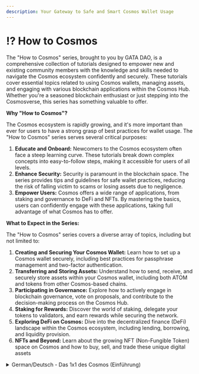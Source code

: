 ```yaml
---
description: Your Gateway to Safe and Smart Cosmos Wallet Usage
---
```


# ⁉ How to Cosmos

The "How to Cosmos" series, brought to you by GATA DAO, is a comprehensive collection of tutorials designed to empower new and existing community members with the knowledge and skills needed to navigate the Cosmos ecosystem confidently and securely. These tutorials cover essential topics related to using Cosmos wallets, managing assets, and engaging with various blockchain applications within the Cosmos Hub. Whether you're a seasoned blockchain enthusiast or just stepping into the Cosmosverse, this series has something valuable to offer.

**Why "How to Cosmos"?**

The Cosmos ecosystem is rapidly growing, and it's more important than ever for users to have a strong grasp of best practices for wallet usage. The "How to Cosmos" series serves several critical purposes:

1. **Educate and Onboard:** Newcomers to the Cosmos ecosystem often face a steep learning curve. These tutorials break down complex concepts into easy-to-follow steps, making it accessible for users of all levels.
2. **Enhance Security:** Security is paramount in the blockchain space. The series provides tips and guidelines for safe wallet practices, reducing the risk of falling victim to scams or losing assets due to negligence.
3. **Empower Users:** Cosmos offers a wide range of applications, from staking and governance to DeFi and NFTs. By mastering the basics, users can confidently engage with these applications, taking full advantage of what Cosmos has to offer.

**What to Expect in the Series:**&#x20;

The "How to Cosmos" series covers a diverse array of topics, including but not limited to:

1. **Creating and Securing Your Cosmos Wallet:** Learn how to set up a Cosmos wallet securely, including best practices for passphrase management and two-factor authentication.
2. **Transferring and Storing Assets:** Understand how to send, receive, and securely store assets within your Cosmos wallet, including both ATOM and tokens from other Cosmos-based chains.
3. **Participating in Governance:** Explore how to actively engage in blockchain governance, vote on proposals, and contribute to the decision-making process on the Cosmos Hub.
4. **Staking for Rewards:** Discover the world of staking, delegate your tokens to validators, and earn rewards while securing the network.
5. **Exploring DeFi on Cosmos:** Dive into the decentralized finance (DeFi) landscape within the Cosmos ecosystem, including lending, borrowing, and liquidity provision.
6. **NFTs and Beyond:** Learn about the growing NFT (Non-Fungible Token) space on Cosmos and how to buy, sell, and trade these unique digital assets



<details>

<summary>German/Deutsch - Das 1x1 des Cosmos (Einführung)</summary>

Leitfaden zur sicheren und intelligenten Nutzung von Wallets in Cosmos

Die "How to Cosmos"-Reihe, die von GATA DAO zur Verfügung gestellt wird, ist eine umfassende Sammlung an Tutorials, die neuen als auch bestehenden Community-Mitgliedern das Wissen und die Fähigkeiten vermitteln sollen, die sie benötigen, um sich sicher im Cosmos Ökosystem zu bewegen.

Diese Tutorials behandeln wesentliche Themen im Zusammenhang mit der Verwendung von Wallets (“digitalen Geldbörsen”), der Verwaltung von Vermögenswerten und dem Umgang mit verschiedenen Blockchain-Anwendungen innerhalb von Cosmos.&#x20;

Unabhängig davon, ob du ein erfahrener Blockchain-Enthusiast bist oder gerade erst am Anfang deiner Reise durch das Cosmos-Universum stehst: Diese Reihe an Leitfäden soll dir dabei behilflich sein, dich zurechtzufinden und die Vorteile von Cosmos zu nutzen.

**Warum "How to Cosmos"?**&#x20;

Das Cosmos Ökosystem entwickelt sich in einem rasanten Tempo weiter, und es ist wichtiger denn je, dass die Nutzer die besten Praktiken bei der Nutzung diverser Wallets kennen. Die "How to Cosmos"-Serie dient mehreren wichtigen Zwecken:

1. **Einführung & Aufklärung:** Neulinge stehen im Cosmos oft vor großen Herausforderungen. In diesen Tutorials werden komplexe Konzepte in leicht nachvollziehbare Schritte zerlegt, so dass sie für User aller Niveaus leicht verständlich sind.
2. **Verbesserung der Sicherheit:** Sicherheit ist im Bereich von Blockchains von größter Bedeutung. Diese Reihe bietet deshalb Tipps und Ratschläge für den sicheren Umgang mit Wallets und soll damit das Risiko, Opfer von Betrug zu werden oder Vermögenswerte aufgrund von Fahrlässigkeit zu verlieren, minimieren.
3. **User befähigen:** Cosmos bietet eine breite Palette von Anwendungen, von Staking über Governance zu DeFi und NFTs reichen. Wenn User die Grundlagen sicher beherrschen, können sie die volle Bandbreite an Anwendungen selbstbewusst nutzen und alle Vorteile, die Cosmos zu bieten hat, voll ausschöpfen.

**Was du von dieser Reihe erwarten kannst:**&#x20;

Die "How to Cosmos"-Serie deckt ein breites Spektrum an Themen ab, einschließlich, aber nicht beschränkt auf:

1. **Erstellung von Cosmos Wallets & sicherer Umgang:** Lerne, wie du eine Wallet sicher einrichtest, einschließlich bewährter Verfahren für die Verwaltung von Passphrasen (“seedphrase”) und Zwei-Faktor-Authentifizierung.
2. **Übertragung & Speicherung von Vermögenswerten:** Verstehe, wie du Vermögenswerte innerhalb deiner Wallet sendest, empfängst und sicher speichern kannst, wie beispielsweise ATOM oder Tokens anderer Cosmos-basierter Blockchains.
3. **Teilnahme an Blockchain-Governance:** Erfahre, wie du dich aktiv an der Blockchain-Governance beteiligen, über Vorschläge abstimmen und zur Entscheidungsfindung des Cosmos Hubs aktiv beitragen kannst.
4. **Token via Staking vermehren:** Mittels Staking kannst du sowohl Belohnungen für dich als auch die Sicherheit des Netzwerkes als Ganzes sichern. In diesem Teil erfährst du, worauf es beim Delegieren von Token an Validatoren ankommt und worauf du zu achten hast.
5. **DeFi auf Cosmos erforschen:** Tauche ein in die dezentralisierte Finanzlandschaft (DeFi) innerhalb des Cosmos-Ökosystems, einschließlich Kreditvergabe, Kreditaufnahme und Liquiditätsbereitstellung.
6. **NFTs & mehr:** Erfahre mehr über den wachsenden Sektor der NFTs (“non-fungible tokens”) innerhalb des Cosmos und wie du diese einzigartigen digitalen Vermögenswerte kaufen, verkaufen und handeln kannst

</details>
